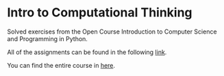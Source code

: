 # Intro to Computational Thinking

Solved exercises from the Open Course Introduction to Computer Science and Programming in Python.

All of the assignments can be found in the following [link](https://ocw.mit.edu/courses/6-0002-introduction-to-computational-thinking-and-data-science-fall-2016/pages/assignments/).

You can find the entire course in [here](https://ocw.mit.edu/courses/6-0002-introduction-to-computational-thinking-and-data-science-fall-2016/).
